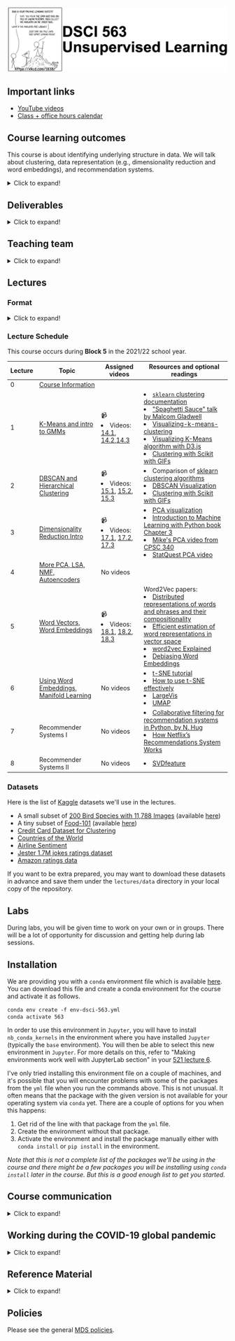 
![](lectures/img/563_banner.png)

## Important links 

- [YouTube videos](https://www.youtube.com/playlist?list=PLHofvQE1VlGtZoAULxcHb7lOsMved0CuM)
- [Class + office hours calendar](https://ubc-mds.github.io/calendar/)

## Course learning outcomes    
This course is about identifying underlying structure in data. We will talk about clustering, data representation (e.g., dimensionality reduction and word embeddings), and recommendation systems. 

<details>
  <summary>Click to expand!</summary>  
    
By the end of the course, students are expected to be able to
    
- Explain the unsupervised paradigm. 
- Explain the intuition behind clustering and use appropriate clustering algorithms for applications such as image clustering and document clustering. 
- Interpret the results obtained after applying clustering. 
- Explain the intuition behind dimensionality reduction. 
- Broadly explain and use linear dimensionality reduction techniques such as PCA, LSA, and NMF. 
- Explain the intuition of word2vec model to create word embeddings. 
- Train your own word embeddings and use pre-trained word embeddings.
- Explain the recommender systems problem. 
- Broadly explain and use two common approaches to recommender systems: collaborative filtering and content-based filtering. 
- Explain consequences of using recommender systems.  
</details>


## Deliverables

<details>
  <summary>Click to expand!</summary>
    
The following deliverables will determine your course grade:

| Assessment       | Weight  | Where to submit|
| :---:            | :---:   |:---:  | 
| Lab Assignment 1 | 15%     | [Gradescope](https://www.gradescope.ca/courses/9525) |
| Lab Assignment 2 | 15%     | [Gradescope](https://www.gradescope.ca/courses/9525) |
| Lab Assignment 3 | 15%     | [Gradescope](https://www.gradescope.ca/courses/9525) |
| Lab Assignment 4 | 15%     | [Gradescope](https://www.gradescope.ca/courses/9525) |
| Quiz 1           | 20%     | [Canvas](https://canvas.ubc.ca/courses/106525)     |
| Quiz 2           | 20%     | [Canvas](https://canvas.ubc.ca/courses/106525)     |

See [Calendar](https://ubc-mds.github.io/calendar/) for the due dates. 
</details>

## Teaching team
<details>
  <summary>Click to expand!</summary>
    
| Role | Name  | 
| :------: | :---: |
| Lecture instructor | Varada Kolhatkar |
| Lab instructor | Varada Kolhatkar |
| Teaching assistant | Daniel Ramandi |
| Teaching assistant | Farnoosh Hashemi |
| Teaching assistant | Glenn Chang|
| Teaching assistant | Harsh Sharma |
| Teaching assistant | Shan Lu |
    
</details>  

## Lectures 

### Format
<details>
  <summary>Click to expand!</summary>

This class will follow a semi-flipped classroom format. For four out of the eight lectures, you will be required to watch a few pre-recorded videos (~30 to ~50 min long) before the lecture. All videos are available on YouTube and are linked in the Lecture Schedule below. During lectures, I'll summarize the content from videos but I'll assume that you understand the basic concepts from the videos and we will focus on more advanced material, iClicker exercises, discussions, demos, and class activities. It's optional but highly recommended to download the appropriate datasets provided below and put them under your local `lectures/data` directory, and run the lecture Jupyter notebooks on your own and experiment with the code. 
</details>

### Lecture Schedule

This course occurs during **Block 5** in the 2021/22 school year. 

| Lecture  | Topic  | Assigned videos  | Resources and optional readings |
|-------|------------|-----------|-----------|
| 0     | [Course Information](lectures/00_course-information.ipynb) | | |
| 1     | [K-Means and intro to GMMs](lectures/01_lecture-k-means.ipynb)  | 📹  <li> Videos: [14.1](https://youtu.be/caAuUAXwpb8), [14.2](https://youtu.be/s6AvSZ1_l7I),[14.3](https://youtu.be/M5ilrhcL0oY)| <li>[`sklearn` clustering documentation](https://scikit-learn.org/stable/modules/clustering.html)</li><li>["Spaghetti Sauce" talk by Malcom Gladwell](https://www.ted.com/talks/malcolm_gladwell_on_spaghetti_sauce?language=en)</li><li>[Visualizing-k-means-clustering](https://www.naftaliharris.com/blog/visualizing-k-means-clustering/)</li><li>[Visualizing K-Means algorithm with D3.js](http://tech.nitoyon.com/en/blog/2013/11/07/k-means/)</li><li>[Clustering with Scikit with GIFs](https://dashee87.github.io/data%20science/general/Clustering-with-Scikit-with-GIFs/)</li>|
| 2    | [DBSCAN and Hierarchical Clustering](lectures/02_DBSCAN-hierarchical.ipynb)  | 📹  <li> Videos: [15.1](https://youtu.be/1ZwITQyWpkY), [15.2](https://youtu.be/T4NLsrUaRtg), [15.3](https://youtu.be/NM8lFKFZ2IU) | <li>Comparison of [sklearn clustering algorithms](https://scikit-learn.org/stable/modules/clustering.html#overview-of-clustering-methods)</li><li>[DBSCAN Visualization](https://www.naftaliharris.com/blog/visualizing-dbscan-clustering/)</li><li>[Clustering with Scikit with GIFs](https://dashee87.github.io/data%20science/general/Clustering-with-Scikit-with-GIFs/)</li> | 
| 3    | [Dimensionality Reduction Intro](lectures/03_PCA-intro.ipynb) | 📹  <li> Videos: [17.1](https://youtu.be/r-DwXpg1YDI), [17.2](https://youtu.be/33TRSSuzALw), [17.3](https://youtu.be/g5w3o1TE6hU)</li> | <li>[PCA visualization](https://setosa.io/ev/principal-component-analysis/)</li><li>[Introduction to Machine Learning with Python book Chapter 3](https://learning.oreilly.com/library/view/introduction-to-machine/9781449369880/ch03.html)</li><li>[Mike's PCA video from CPSC 340](https://www.youtube.com/watch?v=7cBkOC_UD4o&list=PLWmXHcz_53Q02ZLeAxigki1JZFfCO6M-b&index=25&t=0s)</li><li>[StatQuest PCA video](https://www.youtube.com/watch?v=FgakZw6K1QQ&feature=youtu.be)</li> |
| 4    | [More PCA, LSA, NMF, Autoencoders](lectures/04_LSA-NMF-AE.ipynb) | No videos | 
|   5   | [Word Vectors, Word Embeddings](lectures/05_word-embeddings.ipynb) | 📹  <li> Videos: [18.1](https://youtu.be/7nGGogNUrtg), [18.2](https://youtu.be/aj8OWol-H2I), [18.3](https://youtu.be/rWoA-IKGDa8)</li> | Word2Vec papers: <li>[Distributed representations of words and phrases and their compositionality](https://papers.nips.cc/paper/5021-distributed-representations-of-words-and-phrases-and-their-compositionality.pdf)</li> <li>[Efficient estimation of word representations in vector space](https://arxiv.org/pdf/1301.3781.pdf)</li> <li>[word2vec Explained](https://arxiv.org/pdf/1402.3722.pdf)</li><li>[Debiasing Word Embeddings](http://papers.nips.cc/paper/6228-man-is-to-computer-programmer-as-woman-is-to-homemaker-debiasing-word-embeddings.pdf)</li>|
|   6   | [Using Word Embeddings, Manifold Learning](lectures/06_more-word2vec-tsne.ipynb) | No videos | <li>[t-SNE tutorial](https://github.com/oreillymedia/t-SNE-tutorial)</li><li>[How to use t-SNE effectively](https://distill.pub/2016/misread-tsne/)</li><li>[LargeVis](https://github.com/elbamos/largeVis)</li><li>[UMAP](https://github.com/lmcinnes/umap)</li> |
| 7    | Recommender Systems I | No videos | <li>[Collaborative filtering for recommendation systems in Python, by N. Hug](https://www.youtube.com/watch?v=z0dx-YckFko)</li><li>[How Netflix’s Recommendations System Works](https://help.netflix.com/en/node/100639)</li>|
| 8    | Recommender Systems II | No videos | <li>[SVDfeature](https://www.jmlr.org/papers/v13/chen12a.html)</li>|



### Datasets
Here is the list of [Kaggle](https://www.kaggle.com/) datasets we'll use in the lectures. 
- A small subset of [200 Bird Species with 11,788 Images](https://www.kaggle.com/datasets/veeralakrishna/200-bird-species-with-11788-images) (available [here](https://github.ubc.ca/mds-2021-22/datasets/blob/master/data/birds.zip))
- A tiny subset of [Food-101](https://www.kaggle.com/datasets/kmader/food41?select=food_c101_n10099_r32x32x1.h5)
(available [here](https://github.ubc.ca/mds-2021-22/datasets/blob/master/data/food.zip))
- [Credit Card Dataset for Clustering](https://www.kaggle.com/arjunbhasin2013/ccdata)
- [Countries of the World](https://www.kaggle.com/fernandol/countries-of-the-world)
- [Airline Sentiment](https://www.kaggle.com/jaskarancr/airline-sentiment-dataset)
- [Jester 1.7M jokes ratings dataset](https://www.kaggle.com/vikashrajluhaniwal/jester-17m-jokes-ratings-dataset)
- [Amazon ratings data](http://snap.stanford.edu/data/amazon/productGraph/categoryFiles/ratings_Patio_Lawn_and_Garden.csv)

If you want to be extra prepared, you may want to download these datasets in advance and save them under the `lectures/data` directory in your local copy of the repository. 

## Labs 
During labs, you will be given time to work on your own or in groups. There will be a lot of opportunity for discussion and getting help during lab sessions. 

## Installation
 
We are providing you with a `conda` environment file which is available [here](env-dsci-563.yml). You can download this file and create a conda environment for the course and activate it as follows. 

```
conda env create -f env-dsci-563.yml
conda activate 563
```
In order to use this environment in `Jupyter`, you will have to install `nb_conda_kernels` in the environment where you have installed `Jupyter` (typically the `base` environment). You will then be able to select this new environment in `Jupyter`. For more details on this, refer to "Making environments work well with JupyterLab section" in your [521 lecture 6](https://pages.github.ubc.ca/fdandrea/521_lecture6/slides.html#51).

I've only tried installing this environment file on a couple of machines, and it's possible that you will encounter problems with some of the packages from the `yml` file when you run the commands above. This is not unusual. It often means that the package with the given version is not available for your operating system via `conda` yet. There are a couple of options for you when this happens:
1. Get rid of the line with that package from the `yml` file.
2. Create the environment without that package. 
3. Activate the environment and install the package manually either with `conda install` or `pip install` in the environment.   

_Note that this is not a complete list of the packages we'll be using in the course and there might be a few packages you will be installing using `conda install` later in the course. But this is a good enough list to get you started._ 


## Course communication
<details>
  <summary>Click to expand!</summary>

We all are here to help you learn and succeed in the course and the program. Here is how we'll be communicating with each other during the course. 

### Clarifications on the lecture notes or lab questions

If there is any clarification on the lecture material or lab questions, I'll open an issue in the [course repository](https://github.ubc.ca/MDS-2022-23/DSCI_563_unsup-learn_students) and tag you. **It is your responsibility to read the messages whenever you are tagged.** (I know that there are too many things for you to keep track of. You do not have to read all the messages but please make sure to carefully read the messages whenever you are tagged.) 

### Questions on lecture material or labs

If you have questions about the lecture material or lab questions please post them on the course Slack channel rather than direct messaging me or the TAs. Here are the advantages of doing so: 
- You'll get a quicker response. 
- Your classmates will benefit from the discussion. 

When you ask your question on the course channel, please avoid tagging the instructor unless it's specific for the instructor (e.g., if you notice some mistake in the lecture notes). If you tag a specific person, other teaching team members or your colleagues are discouraged to respond. This will decrease the response rate on the channel. 

Please use some consistent convention when you ask questions on Slack to facilitate easy search for others or future you. For example, if you want to ask a question on Exercise 3.2 from Lab 1, start your post with the label `lab1-ex2.3`. Or if you have a question on lecture 2 material, start your post with the label `lecture2`. Once the question is answered/solved, you can add "(solved)" tag before the label (e.g., (solved) `lab1-ex2.3`). Do not delete your post even if you figure out the answer on your own. The question and the discussion can still be beneficial to others.  

### Questions related to grading

For each deliverable, after I return grades, I'll let you know who has graded what in our course Slack by opening an issue in the course GitHub repository. If you have questions related to grading
- First, make sure your concerns are reasonable (read the ["Reasonable grading concerns" policy](https://ubc-mds.github.io/policies/)). 
- If you believe that your request is reasonable, open a regrade request on Gradescope. 
- If you are unable to resolve the issue with the TA, send a Slack message to the instructor, including the appropriate TA in the conversation. 

### Questions related to your personal situation or talking about sensitive information
 
I am open for a conversation with you. If you want to talk about anything sensitive, please direct message me on Slack (and tag me) rather than posting it on the course channel. It might take a while for me to get back to you, but I'll try my best to respond as soon as possible. 

</details>

## Working during the COVID-19 global pandemic
<details>
  <summary>Click to expand!</summary>
    
We are working together on this course during this transition period between hybrid to in-person teaching and learning. Everyone is struggling to some extent. If you tell me you are having trouble, I am not going to judge you or think less of you. I hope you will extend me the same grace! Let's try to be open with each other and help each other. 

Here are some ground rules:

- If you are unable to submit a deliverable on time, please reach out **before** the deliverable is due.
- If you need extra support, the teaching team is here to work with you. Our goal is to help each of you succeed in the course.
- If you are struggling with the material, getting back to in-person teaching and learning, or anything else, please reach out. I will try to find time and listen to you empathetically.
- If I am unable to help you, I might know someone who can. UBC has some [great student support resources](https://students.ubc.ca/support).

### [Covid Safety at UBC](https://srs.ubc.ca/covid-19/ubc-campus-rules-guidance-documents/#COVID-19%20Campus%20Rules)

Please read [Covid Campus Rules](https://srs.ubc.ca/covid-19/ubc-campus-rules-guidance-documents/#COVID-19%20Campus%20Rules).  

**Masks:** This class is going to be in person. UBC no longer requires students, faculty and staff to wear non-medical masks, but continues to recommend that masks be worn in indoor public spaces. 

**Your personal health:**
If you are ill or believe you have COVID-19 symptoms or been exposed to SARS-CoV-2 use the [Thrive Health](https://bc.thrive.health/covid19/en) self-assessment tool for guidance, or download the [BC COVID-19 Support App](https://welcome.thrive.health/bc-covid19-app) for iOS or Android device and follow the instructions provided. Follow the advice from [Public Health](https://www2.gov.bc.ca/gov/content/covid-19/info/restrictions).

Stay home if you have recently tested positive for COVID-19 or are required to quarantine. You can check [this website](http://www.bccdc.ca/health-info/diseases-conditions/covid-19/self-isolation#Who) to find out if you should self-isolate or self-monitor. If you are unable to submit a deliverable on time or unable to appear for an in-person quiz, check out [MDS policies](https://ubc-mds.github.io/policies/) on academic concession and remote quiz requests. 

Your precautions will help reduce risk and keep everyone safer. In this class, the marking scheme is intended to provide flexibility so that you can prioritize your health and still be able to succeed: 
- All course notes will be provided online. 
- All homework assignments can be done and handed in online. 
- All exams will be held online.  
- Most of the class activity will be video recorded and will be made available to you. 
- Before each class, I'll also try to post some [videos on YouTube](https://www.youtube.com/watch?v=-1hTcS5ZE4w&list=PLHofvQE1VlGtZoAULxcHb7lOsMved0CuM) to facilitate hybrid learning. 
- There will be at least a few office hours which will be held online. 
</details>

## Reference Material
<details>
    <summary>Click to expand!</summary>   

### Books
* [A Course in Machine Learning (CIML)](http://ciml.info/) by Hal Daumé III (also relevant for DSCI 572, 573, 575, 563)
* Introduction to Machine Learning with Python: A Guide for Data Scientists by Andreas C. Mueller and Sarah Guido.
* [The Elements of Statistical Learning (ESL)](https://web.stanford.edu/~hastie/Papers/ESLII.pdf)
* [ML:APP](http://www.cs.ubc.ca/~murphyk/MLbook/index.html), 
* [LFD](http://amlbook.com/), 
* [AI:AMA](http://aima.cs.berkeley.edu/)
* [An Introduction to Statistical Learning](http://www-bcf.usc.edu/~gareth/ISL/ISLR%20Sixth%20Printing.pdf)

### Linear algebra review

- There are a bunch of suggestions [here](https://ubc-mds.github.io/resources_pages/learning_resources/). We particularly recommend [essence of linear algebra](https://www.youtube.com/watch?v=kjBOesZCoqc&list=PLZHQObOWTQDPD3MizzM2xVFitgF8hE_ab) (YouTube series) and
[Immersive linear algebra](http://immersivemath.com/ila/index.html) (interactive e-book).
- [Introduction to Linear Algebra for Applied Machine Learning with Python](https://pabloinsente.github.io/intro-linear-algebra)

### Online courses

* [Mike's CPSC 340](https://ubc-cs.github.io/cpsc340/)
* [Machine Learning](https://www.coursera.org/learn/machine-learning) (Andrew Ng's famous Coursera course)
* [Foundations of Machine Learning](https://bloomberg.github.io/foml/#home) online course from Bloomberg.
* [Machine Learning Exercises In Python, Part 1](http://www.johnwittenauer.net/machine-learning-exercises-in-python-part-1/) (translation of Andrew Ng's course to Python, also relevant for DSCI 561, 572, 563)

</details> 
  
## Policies

Please see the general [MDS policies](https://ubc-mds.github.io/policies/).

